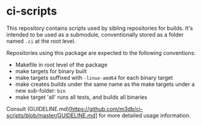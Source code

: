 ci-scripts
==========

This repository contains scripts used by sibling repositories for builds. It's intended to be used as a submodule, conventionally stored as a folder named `.ci` at the root level.

Repositories using this package are expected to the following conventions:
  - Makefile in root level of the package
  - make targets for binary built
  - make targets suffixed with `-linux-amd64` for each binary target
  - make creates builds under the same name as the make targets under a new sub-folder: `bin`
  - make target 'all' runs all tests, and builds all binaries

Consult (GUIDELINE.md)[https://github.com/m3db/ci-scripts/blob/master/GUIDELINE.md] for more detailed usage information.